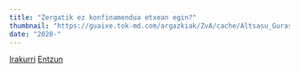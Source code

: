 ```yaml
---
title: "Zergatik ez konfinamendua etxean egin?"
thumbnail: "https://guaixe.tok-md.com/argazkiak/ZvA/cache/Altsasu_Gurasoak_pose_udaletxe_pareko_eskulturan_UTZITAKOA_tokikom_735x413.jpg"
date: "2020-"
---
```

[Irakurri](https://guaixe.eus/altsasu/1585230774385-zergatik-ez-konfinamendua-etxean-egin)
[Entzun](https://guaixe.eus/altsasu/1585217389710-hor-koronabirusa-sartzen-bada-zoramena-izan-daiteke)
